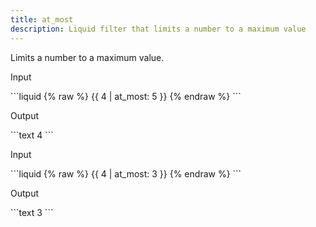 ```yaml
---
title: at_most
description: Liquid filter that limits a number to a maximum value
---
```


Limits a number to a maximum value.

<p class="code-label">Input</p>
```liquid
{% raw %}
{{ 4 | at_most: 5 }}
{% endraw %}
```

<p class="code-label">Output</p>
```text
4
```

<p class="code-label">Input</p>
```liquid
{% raw %}
{{ 4 | at_most: 3 }}
{% endraw %}
```

<p class="code-label">Output</p>
```text
3
```
